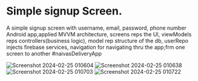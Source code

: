 # Simple signup Screen.

A simple signup screen with username, email, password, phone number
Android app,applied MVVM architecture, screens reps the UI, viewModels reps controllers(business
logic), model rep structure of the db, userRepo injects firebase
services, navigation for navigating thru the app;frm one screen to another
#naivasDeliveryApp

![Screenshot 2024-02-25 010604](https://github.com/Abigael-Wasabi/signupANDROID/assets/94919325/55071029-6c0d-4f16-962e-b268d9cb04ba)
![Screenshot 2024-02-25 010638](https://github.com/Abigael-Wasabi/signupANDROID/assets/94919325/9f03ae2f-bd4d-443f-98c1-c40a3da3c5b1)
![Screenshot 2024-02-25 010703](https://github.com/Abigael-Wasabi/signupANDROID/assets/94919325/9667574f-ac43-4520-8fba-efd83c12325a)
![Screenshot 2024-02-25 010722](https://github.com/Abigael-Wasabi/signupANDROID/assets/94919325/3483bdac-8669-49ae-96f1-98e1bff19f18)
